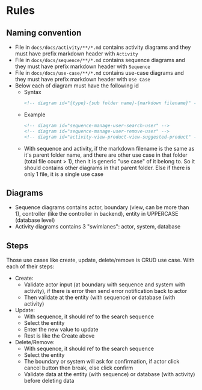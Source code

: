 # Rules

## Naming convention

- File in `docs/docs/activity/**/*.md` contains activity diagrams and they must have prefix markdown header with `Activity`
- File in `docs/docs/sequence/**/*.md` contains sequence diagrams and they must have prefix markdown header with `Sequence`
- File in `docs/docs/use-case/**/*.md` contains use-case diagrams and they must have prefix markdown header with `Use Case`
- Below each of diagram must have the following id
  - Syntax
    ```markdown
    <!-- diagram id="{type}-{sub folder name}-{markdown filename}" -->
    ```
  - Example
    ```markdown
    <!-- diagram id="sequence-manage-user-search-user" -->
    <!-- diagram id="sequence-manage-user-remove-user" -->
    <!-- diagram id="activity-view-product-view-suggested-product" -->
    ```
  - With sequence and activity, if the markdown filename is the same as it's parent folder name, and there are other use case in that folder (total file count > 1), then it is generic "use case" of it belong to. So it should contains other diagrams in that parent folder. Else if there is only 1 file, it is a single use case

## Diagrams

- Sequence diagrams contains actor, boundary (view, can be more than 1), controller (like the controller in backend), entity in UPPERCASE (database level)
- Activity diagrams contains 3 "swimlanes": actor, system, database

## Steps

Those use cases like create, update, delete/remove is CRUD use case. With each of their steps:

- Create:
  - Validate actor input (at boundary with sequence and system with activity), if there is error then send error notification back to actor
  - Then validate at the entity (with sequence) or database (with activity)
- Update:
  - With sequence, it should ref to the search sequence
  - Select the entity
  - Enter the new value to update
  - Rest is like the Create above
- Delete/Remove:
  - With sequence, it should ref to the search sequence
  - Select the entity
  - The boundary or system will ask for confirmation, if actor click cancel button then break, else click confirm
  - Validate data at the entity (with sequence) or database (with activity) before deleting data
